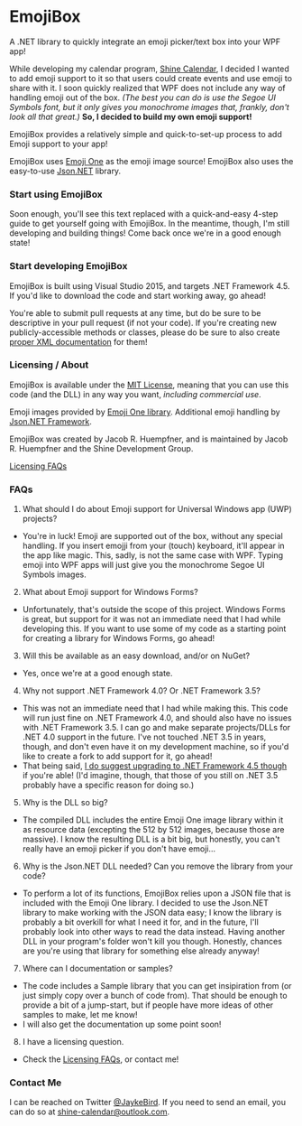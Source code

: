 # EmojiBox
A .NET library to quickly integrate an emoji picker/text box into your WPF app!

While developing my calendar program, [Shine Calendar](http://shinecalendar.tumblr.com/), I decided I wanted to add emoji support to it so that users could create events and use emoji to share with it. I soon quickly realized that WPF does not include any way of handling emoji out of the box. *(The best you can do is use the Segoe UI Symbols font, but it only gives you monochrome images that, frankly, don't look all that great.)* **So, I decided to build my own emoji support!**

EmojiBox provides a relatively simple and quick-to-set-up process to add Emoji support to your app!

EmojiBox uses [Emoji One](http://emojione.com) as the emoji image source! EmojiBox also uses the easy-to-use [Json.NET](http://www.newtonsoft.com/json) library.

### Start using EmojiBox

Soon enough, you'll see this text replaced with a quick-and-easy 4-step guide to get yourself going with EmojiBox. In the meantime, though, I'm still developing and building things! Come back once we're in a good enough state!

### Start developing EmojiBox

EmojiBox is built using Visual Studio 2015, and targets .NET Framework 4.5. If you'd like to download the code and start working away, go ahead!

You're able to submit pull requests at any time, but do be sure to be descriptive in your pull request (if not your code). If you're creating new publicly-accessible methods or classes, please do be sure to also create [proper XML documentation](https://msdn.microsoft.com/en-us/library/z04awywx.aspx) for them!

### Licensing / About

EmojiBox is available under the [MIT License](license.txt), meaning that you can use this code (and the DLL) in any way you want, *including commercial use*.

Emoji images provided by [Emoji One library](http://emojione.com). Additional emoji handling by [Json.NET Framework](http://www.newtonsoft.com/json).

EmojiBox was created by Jacob R. Huempfner, and is maintained by Jacob R. Huempfner and the Shine Development Group.

[Licensing FAQs](licensing-faqs.md)

### FAQs

1. What should I do about Emoji support for Universal Windows app (UWP) projects?

  * You're in luck! Emoji are supported out of the box, without any special handling. If you insert emojji from your (touch) keyboard, it'll appear in the app like magic. This, sadly, is not the same case with WPF. Typing emoji into WPF apps will just give you the monochrome Segoe UI Symbols images.
  
2. What about Emoji support for Windows Forms?

  * Unfortunately, that's outside the scope of this project. Windows Forms is great, but support for it was not an immediate need that I had while developing this. If you want to use some of my code as a starting point for creating a library for Windows Forms, go ahead!
  
3. Will this be available as an easy download, and/or on NuGet?

  * Yes, once we're at a good enough state.
  
4. Why not support .NET Framework 4.0? Or .NET Framework 3.5?

  * This was not an immediate need that I had while making this. This code will run just fine on .NET Framework 4.0, and should also have no issues with .NET Framework 3.5. I can go and make separate projects/DLLs for .NET 4.0 support in the future. I've not touched .NET 3.5 in years, though, and don't even have it on my development machine, so if you'd like to create a fork to add support for it, go ahead!
  * That being said, [I do suggest upgrading to .NET Framework 4.5 though](https://msdn.microsoft.com/en-us/library/ms171868%28v=vs.110%29.aspx#core) if you're able! (I'd imagine, though, that those of you still on .NET 3.5 probably have a specific reason for doing so.)
  
5. Why is the DLL so big?

  * The compiled DLL includes the entire Emoji One image library within it as resource data (excepting the 512 by 512 images, because those are massive). I know the resulting DLL is a bit big, but honestly, you can't really have an emoji picker if you don't have emoji...
 
6. Why is the Json.NET DLL needed? Can you remove the library from your code?

  * To perform a lot of its functions, EmojiBox relies upon a JSON file that is included with the Emoji One library. I decided to use the Json.NET library to make working with the JSON data easy; I know the library is probably a bit overkill for what I need it for, and in the future, I'll probably look into other ways to read the data instead. Having another DLL in your program's folder won't kill you though. Honestly, chances are you're using that library for something else already anyway!

7. Where can I documentation or samples?

  * The code includes a Sample library that you can get insipiration from (or just simply copy over a bunch of code from). That should be enough to provide a bit of a jump-start, but if people have more ideas of other samples to make, let me know!
  * I will also get the documentation up some point soon!
  
8. I have a licensing question.

  * Check the [Licensing FAQs](licensing-faqs.md), or contact me!

### Contact Me

I can be reached on Twitter [@JaykeBird](http://twitter.com/JaykeBird). If you need to send an email, you can do so at shine-calendar@outlook.com.
